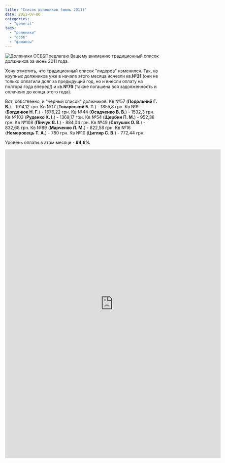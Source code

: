 ```yaml
---
title: "Список должников (июнь 2011)"
date: 2011-07-06
categories: 
  - "general"
tags: 
  - "должники"
  - "осбб"
  - "финансы"
---
```


![Должники ОСББ](http://shevchenko4a.brovary.org/wp-content/uploads/2011/05/osbb-doljniki.jpg "Должники ОСББ")Предлагаю Вашему вниманию традиционный список должников за июнь 2011 года.

Хочу отметить, что традиционный список "лидеров" изменился. Так, из крупных должников уже в начале этого месяца исчезли кв.**№21** (они не только оплатили долг за предыдущий год, но и внесли оплату на полтора года вперед!) и кв.**№76** (также погашена вся задолженность и оплачено до конца этого года).

Вот, собственно, и "черный список" должников: Кв №57 (**Подольний Г. В.**) - 1914,12 грн. Кв №17 (**Токарський Б. Т.**) - 1855,8 грн. Кв №9 (**Богданюк Н. Г.**) - 1676,22 грн. Кв №44 (**Осадченко В. В.**) - 1532,3 грн. Кв №103 (**Руденко К. І.**) - 1369,17 грн. <!--more--> Кв №54 (**Щербин П. М.**) - 952,38 грн. Кв №108 (**Пінчук Є. І.**) - 884,04 грн. Кв №49 (**Євтушок О. В.**) - 832,68 грн. Кв №89 (**Марченко Л. М.**) - 822,58 грн. Кв №16 (**Немеровець Т. А.**) - 780 грн. Кв №10 (**Цигляр С. В.**) - 772,44 грн.

Уровень оплаты в этом месяце - **94,6%**

<iframe width="700" height="1000" frameborder="0" src="https://spreadsheets.google.com/spreadsheet/pub?hl=en_GB&amp;hl=en_GB&amp;key=0AhE2NQlPHqm_dHlyU0RGZnRmVVlDSmE3RUxISndkU3c&amp;single=true&amp;gid=6&amp;output=html&amp;widget=true"></iframe>
